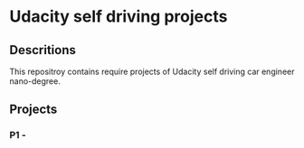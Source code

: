 # Udacity self driving projects

## Descritions
This repositroy contains require projects of Udacity self driving car engineer nano-degree. 

## Projects

### P1 - 
